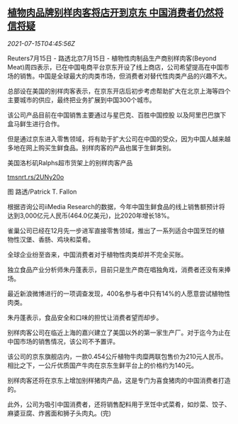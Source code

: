 <!--1626325262000-->
[植物肉品牌别样肉客将店开到京东 中国消费者仍然将信将疑](https://cn.reuters.com/article/beyond-meat-jd-0715-idCNKBS2EL0EE)
------

<div><i>2021-07-15T04:45:56Z</i></div><p>Reuters7月15日 - 路透北京7月15日 - 植物性肉制品生产商别样肉客(Beyond Meat)周四表示，已在中国电商平台京东开设了线上商店，公司希望提高在中国市场的销售。中国是全球最大的肉类市场，但消费者对替代性肉类产品的兴趣不大。</p><p>总部设在美国的别样肉客表示，在京东开店后初步考虑帮助扩大在北京上海等四个主要城市的供应，最终把业务扩展到中国300个城市。</p><p>该公司产品目前在中国销售主要通过与星巴克、百胜中国控股 以及阿里巴巴旗下盒马鲜生进行合作。</p><p>但是通过京东进入零售领域，将有助于扩大公司在中国的受众，因为中国人越来越多地在网上购买生鲜食品。别样肉客的产品也属于生鲜类别。</p><p>美国洛杉矶Ralphs超市货架上的别样肉客产品</p><p><a href="https://tmsnrt.rs/2UNy20o">tmsnrt.rs/2UNy20o</a></p><p>图 路透/Patrick T. Fallon</p><p>根据咨询公司iiMedia Research的数据，今年中国生鲜食品的线上销售额预计将达到3,000亿元人民币(464.0亿美元)，比2020年增长18%。</p><p>雀巢公司已经在12月先一步进军直接零售领域，推出了一系列适合中国烹饪的植物性汉堡、香肠、鸡块和菜肴。</p><p>全球企业纷至沓来，中国消费者对于植物性肉类却并不完全买账。</p><p>独立食品产业分析师朱丹蓬表示，目前只是生产商在唱独角戏，消费者还没有来捧场。</p><p>最近新浪微博进行的一项调查发现，400名参与者中只有14%的人愿意尝试植物性肉类。</p><p>朱丹蓬表示，食品安全和口味的担忧让消费者望而却步。</p><p>别样肉客公司在临近上海的嘉兴建立了美国以外的第一家生产厂。对于迄今为止在中国市场的销售情况，该公司不予置评。</p><p>该公司的京东旗舰店内，一款0.454公斤植物牛肉糜两联包售价为210元人民币。相比之下，一公斤优质国产牛肉在京东生鲜平台上的价格约为140元。</p><p>别样肉客还将在京东上增加别样猪肉产品，这是专门为喜食猪肉的中国消费者打造的。</p><p>此外，公司为吸引中国消费者，还将销售配料用于烹饪中式菜肴，如炒菜、饺子、麻婆豆腐、炸酱面和狮子头肉丸。(完)</p>
